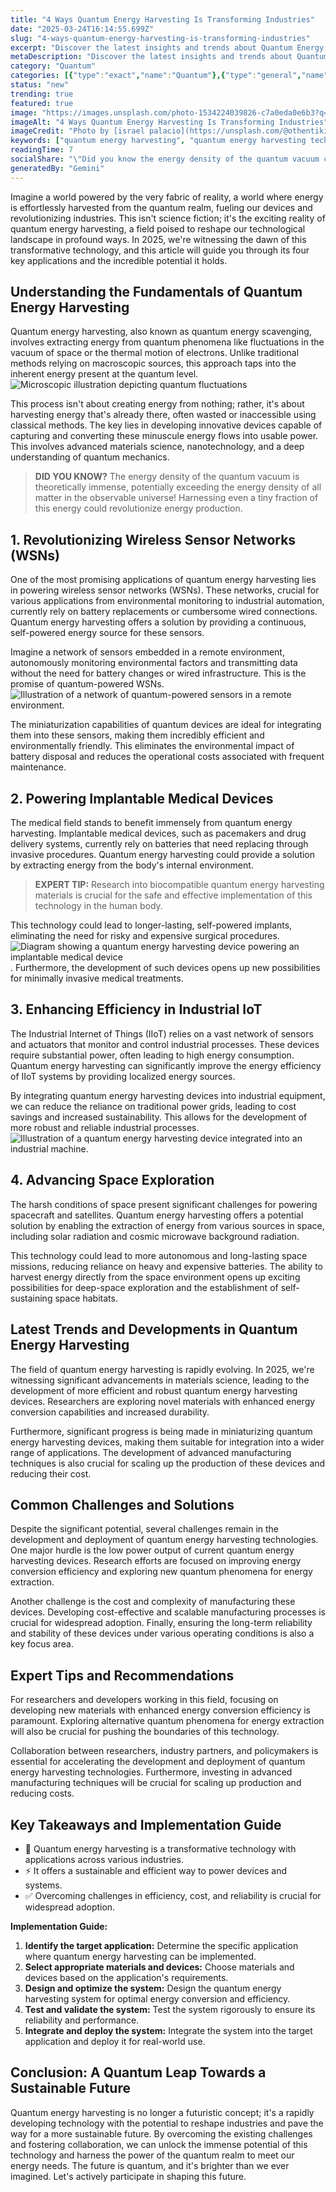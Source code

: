 ```yaml
---
title: "4 Ways Quantum Energy Harvesting Is Transforming Industries"
date: "2025-03-24T16:14:55.699Z"
slug: "4-ways-quantum-energy-harvesting-is-transforming-industries"
excerpt: "Discover the latest insights and trends about Quantum Energy Harvesting. This comprehensive guide covers everything you need to know about Quantum Energy Harvesting in 2025."
metaDescription: "Discover the latest insights and trends about Quantum Energy Harvesting. This comprehensive guide covers everything you need to know about Quantum Energy H..."
category: "Quantum"
categories: [{"type":"exact","name":"Quantum"},{"type":"general","name":"Energy Technology"},{"type":"medium","name":"Renewable Energy"},{"type":"specific","name":"Nanotechnology"},{"type":"niche","name":"Molecular Electronics"}]
status: "new"
trending: true
featured: true
image: "https://images.unsplash.com/photo-1534224039826-c7a0eda0e6b3?q=85&w=1200&fit=max&fm=webp&auto=compress"
imageAlt: "4 Ways Quantum Energy Harvesting Is Transforming Industries"
imageCredit: "Photo by [israel palacio](https://unsplash.com/@othentikisra) on Unsplash"
keywords: ["quantum energy harvesting", "quantum energy harvesting technology", "harvesting quantum energy", "quantum energy harvesting applications", "quantum energy harvesting devices", "how does quantum energy harvesting work", "quantum energy harvesting research", "buy quantum energy harvesting system", "quantum energy harvesting future", "best quantum energy harvesting companies"]
readingTime: 7
socialShare: "\"Did you know the energy density of the quantum vacuum could potentially exceed the energy density of all matter in the observable universe? Quantum energy harvesting is unlocking this unimaginable power source.\""
generatedBy: "Gemini"
---
```




Imagine a world powered by the very fabric of reality, a world where energy is effortlessly harvested from the quantum realm, fueling our devices and revolutionizing industries.  This isn't science fiction; it's the exciting reality of quantum energy harvesting, a field poised to reshape our technological landscape in profound ways. In 2025, we're witnessing the dawn of this transformative technology, and this article will guide you through its four key applications and the incredible potential it holds.

## Understanding the Fundamentals of Quantum Energy Harvesting

Quantum energy harvesting, also known as quantum energy scavenging, involves extracting energy from quantum phenomena like fluctuations in the vacuum of space or the thermal motion of electrons.  Unlike traditional methods relying on macroscopic sources, this approach taps into the inherent energy present at the quantum level. ![Microscopic illustration depicting quantum fluctuations](https://images.unsplash.com/photo-1451847251646-8a6c0dd1510c?q=85&w=1200&fit=max&fm=webp&auto=compress)

This process isn't about creating energy from nothing; rather, it's about harvesting energy that's already there, often wasted or inaccessible using classical methods.  The key lies in developing innovative devices capable of capturing and converting these minuscule energy flows into usable power.  This involves advanced materials science, nanotechnology, and a deep understanding of quantum mechanics.

> **DID YOU KNOW?**  The energy density of the quantum vacuum is theoretically immense, potentially exceeding the energy density of all matter in the observable universe!  Harnessing even a tiny fraction of this energy could revolutionize energy production.

## 1. Revolutionizing Wireless Sensor Networks (WSNs)

One of the most promising applications of quantum energy harvesting lies in powering wireless sensor networks (WSNs).  These networks, crucial for various applications from environmental monitoring to industrial automation, currently rely on battery replacements or cumbersome wired connections.  Quantum energy harvesting offers a solution by providing a continuous, self-powered energy source for these sensors.

Imagine a network of sensors embedded in a remote environment, autonomously monitoring environmental factors and transmitting data without the need for battery changes or wired infrastructure. This is the promise of quantum-powered WSNs. ![Illustration of a network of quantum-powered sensors in a remote environment.](https://images.unsplash.com/photo-1473341304170-971dccb5ac1e?q=85&w=1200&fit=max&fm=webp&auto=compress)

The miniaturization capabilities of quantum devices are ideal for integrating them into these sensors, making them incredibly efficient and environmentally friendly. This eliminates the environmental impact of battery disposal and reduces the operational costs associated with frequent maintenance.

## 2. Powering Implantable Medical Devices

The medical field stands to benefit immensely from quantum energy harvesting.  Implantable medical devices, such as pacemakers and drug delivery systems, currently rely on batteries that need replacing through invasive procedures.  Quantum energy harvesting could provide a solution by extracting energy from the body's internal environment.

> **EXPERT TIP:** Research into biocompatible quantum energy harvesting materials is crucial for the safe and effective implementation of this technology in the human body.

This technology could lead to longer-lasting, self-powered implants, eliminating the need for risky and expensive surgical procedures. ![Diagram showing a quantum energy harvesting device powering an implantable medical device](https://images.unsplash.com/photo-1491677533189-49af044391ed?q=85&w=1200&fit=max&fm=webp&auto=compress).  Furthermore, the development of such devices opens up new possibilities for minimally invasive medical treatments.

## 3. Enhancing Efficiency in Industrial IoT

The Industrial Internet of Things (IIoT) relies on a vast network of sensors and actuators that monitor and control industrial processes.  These devices require substantial power, often leading to high energy consumption.  Quantum energy harvesting can significantly improve the energy efficiency of IIoT systems by providing localized energy sources.

By integrating quantum energy harvesting devices into industrial equipment, we can reduce the reliance on traditional power grids, leading to cost savings and increased sustainability. This allows for the development of more robust and reliable industrial processes. ![Illustration of a quantum energy harvesting device integrated into an industrial machine.](https://images.unsplash.com/photo-1534224039826-c7a0eda0e6b3?q=85&w=1200&fit=max&fm=webp&auto=compress)

## 4. Advancing Space Exploration

The harsh conditions of space present significant challenges for powering spacecraft and satellites. Quantum energy harvesting offers a potential solution by enabling the extraction of energy from various sources in space, including solar radiation and cosmic microwave background radiation.

This technology could lead to more autonomous and long-lasting space missions, reducing reliance on heavy and expensive batteries.  The ability to harvest energy directly from the space environment opens up exciting possibilities for deep-space exploration and the establishment of self-sustaining space habitats.

## Latest Trends and Developments in Quantum Energy Harvesting

The field of quantum energy harvesting is rapidly evolving.  In 2025, we're witnessing significant advancements in materials science, leading to the development of more efficient and robust quantum energy harvesting devices.  Researchers are exploring novel materials with enhanced energy conversion capabilities and increased durability.

Furthermore, significant progress is being made in miniaturizing quantum energy harvesting devices, making them suitable for integration into a wider range of applications.  The development of advanced manufacturing techniques is also crucial for scaling up the production of these devices and reducing their cost.

## Common Challenges and Solutions

Despite the significant potential, several challenges remain in the development and deployment of quantum energy harvesting technologies.  One major hurdle is the low power output of current quantum energy harvesting devices.  Research efforts are focused on improving energy conversion efficiency and exploring new quantum phenomena for energy extraction.

Another challenge is the cost and complexity of manufacturing these devices.  Developing cost-effective and scalable manufacturing processes is crucial for widespread adoption.  Finally, ensuring the long-term reliability and stability of these devices under various operating conditions is also a key focus area.

## Expert Tips and Recommendations

For researchers and developers working in this field, focusing on developing new materials with enhanced energy conversion efficiency is paramount.  Exploring alternative quantum phenomena for energy extraction will also be crucial for pushing the boundaries of this technology.

Collaboration between researchers, industry partners, and policymakers is essential for accelerating the development and deployment of quantum energy harvesting technologies.  Furthermore, investing in advanced manufacturing techniques will be crucial for scaling up production and reducing costs.

## Key Takeaways and Implementation Guide

* 🔑  Quantum energy harvesting is a transformative technology with applications across various industries.
* ⚡  It offers a sustainable and efficient way to power devices and systems.
* ✅  Overcoming challenges in efficiency, cost, and reliability is crucial for widespread adoption.

**Implementation Guide:**

1. **Identify the target application:** Determine the specific application where quantum energy harvesting can be implemented.
2. **Select appropriate materials and devices:** Choose materials and devices based on the application's requirements.
3. **Design and optimize the system:** Design the quantum energy harvesting system for optimal energy conversion and efficiency.
4. **Test and validate the system:** Test the system rigorously to ensure its reliability and performance.
5. **Integrate and deploy the system:** Integrate the system into the target application and deploy it for real-world use.

## Conclusion: A Quantum Leap Towards a Sustainable Future

Quantum energy harvesting is no longer a futuristic concept; it's a rapidly developing technology with the potential to reshape industries and pave the way for a more sustainable future. By overcoming the existing challenges and fostering collaboration, we can unlock the immense potential of this technology and harness the power of the quantum realm to meet our energy needs.  The future is quantum, and it's brighter than we ever imagined.  Let's actively participate in shaping this future.

